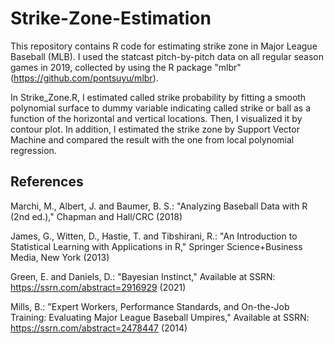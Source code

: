 # Strike-Zone-Estimation

This repository contains R code for estimating strike zone in Major League Baseball (MLB). 
I used the statcast pitch-by-pitch data on all regular season games in 2019, collected by using the R package "mlbr" (https://github.com/pontsuyu/mlbr). 

In Strike_Zone.R, 
I estimated called strike probability by fitting a smooth polynomial surface to dummy variable indicating called strike or ball 
as a function of the horizontal and vertical locations. Then, I visualized it by contour plot. 
In addition, 
I estimated the strike zone by Support Vector Machine and compared the result with the one from local polynomial regression.

## References

Marchi, M., Albert, J. and Baumer, B. S.: "Analyzing Baseball Data with R (2nd ed.)," Chapman and Hall/CRC (2018)

James, G., Witten, D., Hastie, T. and Tibshirani, R.: "An Introduction to Statistical Learning with Applications in R," Springer Science+Business Media, New York (2013)

Green, E. and Daniels, D.: "Bayesian Instinct," Available at SSRN: https://ssrn.com/abstract=2916929 (2021)

Mills, B.: "Expert Workers, Performance Standards, and On-the-Job Training: Evaluating Major League Baseball Umpires," Available at SSRN: https://ssrn.com/abstract=2478447 (2014)
